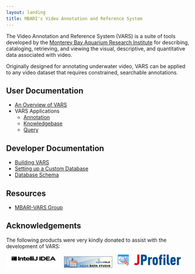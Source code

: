 ```yaml
---
layout: landing
title: MBARI's Video Annotation and Reference System
---
```


The Video Annotation and Reference System (VARS) is a suite of tools developed by the [Monterey Bay Aquarium Research Institute](http://www.mbari.org) for describing, cataloging, retrieving, and viewing the visual, descriptive, and quantitative data associated with video.

Originally designed for annotating underwater video, VARS can be applied to any video dataset that requires constrained, searchable annotations.

## User Documentation
- [An Overview of VARS](vars_overview.html)
- VARS Applications
    - [Annotation](annotation.html)
    - [Knowledgebase](knowledgebase.html)
    - [Query](query.html)

## Developer Documentation
- [Building VARS](developer_build.html)
- [Setting up a Custom Database](developer_database.html)
- [Database Schema](developer_datastructure.html)

## Resources
- [MBARI-VARS Group](https://groups.google.com/forum/#!forum/mbari-vars)

## Acknowledgements

The following products were very kindly donated to assist with the development of VARS:  
<a href="http://www.jetbrains.com/idea/"><img src="images/logo_IntelliJIDEA.png" alt="The best Java IDE" border="0" width="150" height="50" /></a>&nbsp;
<a href="http://www.aquafold.com"><img src="images/s_aquadatastudio_262x62.gif" alt="Aqua Data Studio" width="132" height="31" border="0" /></a>&nbsp;
<a href="http://www.ej-technologies.com/products/jprofiler/overview.html"><img src="images/jprofiler.gif" alt="JProfiler" border="0" /></a>  